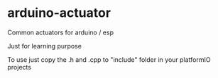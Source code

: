 # arduino-actuator
Common actuators for arduino / esp

Just for learning purpose

To use just copy the .h and .cpp to "include" folder in your platformIO projects

